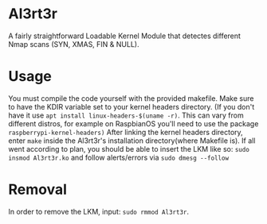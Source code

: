 # Al3rt3r
 A fairly straightforward Loadable Kernel Module that detectes different Nmap scans (SYN, XMAS, FIN & NULL).
 
 # Usage
 You must compile the code yourself with the provided makefile.
Make sure to have the KDIR variable set to your kernel headers directory.
(If you don't have it use `apt install linux-headers-$(uname -r)`. This can vary from different distros, for example on RaspbianOS you'll need to use the package `raspberrypi-kernel-headers)`
After linking the kernel headers directory, enter `make` inside the Al3rt3r's installation directory(where Makefile is).
If all went according to plan, you should be able to insert the LKM like so:
 `sudo insmod Al3rt3r.ko`
 and follow alerts/errors via `sudo dmesg --follow`

# Removal
In order to remove the LKM, input:
`sudo rmmod Al3rt3r`.